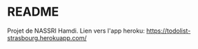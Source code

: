 # README

Projet de NASSRI Hamdi. Lien vers l'app heroku: https://todolist-strasbourg.herokuapp.com/
